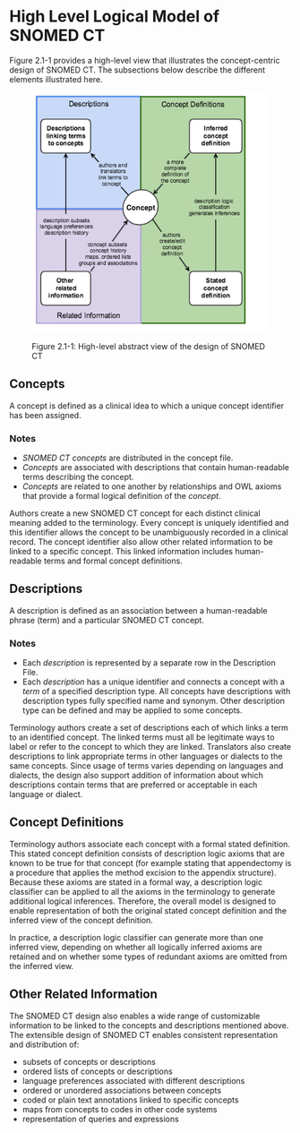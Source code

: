 # High Level Logical Model of SNOMED CT

Figure 2.1-1 provides a high-level view that illustrates the concept-centric design of SNOMED CT. The subsections below describe the different elements illustrated here.

<figure><img src="../images/71172734.png" alt=""><figcaption><p>Figure 2.1-1: High-level abstract view of the design of SNOMED CT</p></figcaption></figure>

## Concepts

A concept is defined as a clinical idea to which a unique concept identifier has been assigned.

### Notes

* _SNOMED CT concepts_ are distributed in the concept file.
* _Concepts_ are associated with descriptions that contain human-readable terms describing the concept.
* _Concepts_ are related to one another by relationships and OWL axioms that provide a formal logical definition of the _concept_.

Authors create a new SNOMED CT concept for each distinct clinical meaning added to the terminology. Every concept is uniquely identified and this identifier allows the concept to be unambiguously recorded in a clinical record. The concept identifier also allow other related information to be linked to a specific concept. This linked information includes human-readable terms and formal concept definitions.

## Descriptions

A description is defined as an association between a human-readable phrase (term) and a particular SNOMED CT concept.

### Notes

* Each _description_ is represented by a separate row in the Description File.
* Each _description_ has a unique identifier and connects a concept with a _term_ of a specified description type. All concepts have descriptions with description types fully specified name and synonym. Other description type can be defined and may be applied to some concepts.

Terminology authors create a set of descriptions each of which links a term to an identified concept. The linked terms must all be legitimate ways to label or refer to the concept to which they are linked. Translators also create descriptions to link appropriate terms in other languages or dialects to the same concepts. Since usage of terms varies depending on languages and dialects, the design also support addition of information about which descriptions contain terms that are preferred or acceptable in each language or dialect.

## Concept Definitions

Terminology authors associate each concept with a formal stated definition. This stated concept definition consists of description logic axioms that are known to be true for that concept (for example stating that appendectomy is a procedure that applies the method excision to the appendix structure). Because these axioms are stated in a formal way, a description logic classifier can be applied to all the axioms in the terminology to generate additional logical inferences. Therefore, the overall model is designed to enable representation of both the original stated concept definition and the inferred view of the concept definition.

In practice, a description logic classifier can generate more than one inferred view, depending on whether all logically inferred axioms are retained and on whether some types of redundant axioms are omitted from the inferred view.

## Other Related Information

The SNOMED CT design also enables a wide range of customizable information to be linked to the concepts and descriptions mentioned above. The extensible design of SNOMED CT enables consistent representation and distribution of:

* subsets of concepts or descriptions
* ordered lists of concepts or descriptions
* language preferences associated with different descriptions
* ordered or unordered associations between concepts
* coded or plain text annotations linked to specific concepts
* maps from concepts to codes in other code systems
* representation of queries and expressions
